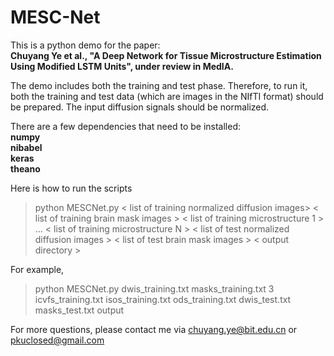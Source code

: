 # MESC-Net

This is a python demo for the paper:<br />
**Chuyang Ye et al., "A Deep Network for Tissue Microstructure Estimation Using Modified LSTM Units", under review in MedIA.** 

The demo includes both the training and test phase. Therefore, to run it, both the training and test data (which are images in the NIfTI format) should be prepared. The input diffusion signals should be normalized.

There are a few dependencies that need to be installed:<br />
**numpy <br />
nibabel <br />
keras <br />
theano <br />**

Here is how to run the scripts <br />
>python MESCNet.py < list of training normalized diffusion images> < list of training brain mask images > <number of microstructure meaasures to be estimated> < list of training microstructure 1 > ... < list of training microstructure N > < list of test normalized diffusion images > < list of test brain mask images > < output directory > <br />

For example, <br />
>python MESCNet.py dwis_training.txt masks_training.txt 3 icvfs_training.txt isos_training.txt ods_training.txt dwis_test.txt masks_test.txt output

For more questions, please contact me via chuyang.ye@bit.edu.cn or pkuclosed@gmail.com
